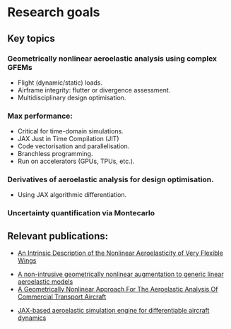 # Research goals
## Key topics
### Geometrically nonlinear aeroelastic analysis using complex GFEMs
- Flight (dynamic/static) loads.
- Airframe integrity: flutter or divergence assessment.
- Multidisciplinary design optimisation.
### Max performance:
- Critical for time-domain simulations.
- JAX Just in Time Compilation (JIT)
- Code vectorisation and parallelisation.
- Branchless programming.
- Run on accelerators (GPUs, TPUs, etc.).
### Derivatives of aeroelastic analysis for design optimisation.
- Using JAX algorithmic differentiation.
### Uncertainty quantification via Montecarlo 
## Relevant publications:

- [An Intrinsic Description of the Nonlinear Aeroelasticity of Very Flexible Wings](https://arc.aiaa.org/doi/10.2514/6.2011-1917)
<!-- - [Nonlinear Modal Condensation of Large Finite Element Models: Application of Hodges’s Intrinsic Theory](https://arc.aiaa.org/doi/10.2514/1.J057556) -->
- [A non-intrusive geometrically nonlinear augmentation to generic linear aeroelastic models](https://www.sciencedirect.com/science/article/pii/S0889974621000050?via%3Dihub)
- [A Geometrically Nonlinear Approach For The Aeroelastic Analysis Of Commercial Transport Aircraft](https://spiral.imperial.ac.uk/entities/publication/dd52e55e-c955-4bce-aa07-ce0c50803ebc)
<!-- - [Geometrically Nonlinear Effects on the Aeroelastic Response of a Transport Aircraft Configuration](https://arc.aiaa.org/doi/10.2514/1.C036740) -->
- [JAX-based aeroelastic simulation engine for differentiable aircraft dynamics](https://www.sciencedirect.com/science/article/pii/S0010465525000505?via%3Dihub)
